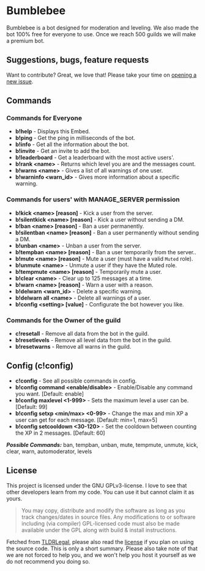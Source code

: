 # Bumblebee
Bumblebee is a bot designed for moderation and leveling. We also made the bot 100% free for everyone to use. Once we reach 500 guilds we will make a premium bot.

## Suggestions, bugs, feature requests
Want to contribute? Great, we love that! Please take your time on [opening a new issue](https://github.com/GameFreakBaree/Bumblebee/issues).

## Commands
### Commands for Everyone
* **b!help** - Displays this Embed.
* **b!ping** - Get the ping in milliseconds of the bot.
* **b!info** - Get all the information about the bot.
* **b!invite** - Get an invite to add the bot.
* **b!leaderboard** - Get a leaderboard with the most active users'.
* **b!rank \<name>** - Returns which level you are and the messages count.
* **b!warns \<name>** - Gives a list of all warnings of one user.
* **b!warninfo \<warn_id>** - Gives more information about a specific warning.

### Commands for users' with MANAGE_SERVER permission
* **b!kick \<name> [reason]** - Kick a user from the server.
* **b!silentkick \<name> [reason]** - Kick a user without sending a DM.
* **b!ban \<name> [reason]** - Ban a user permanently.
* **b!silentban \<name> [reason]** - Ban a user permanently without sending a DM.
* **b!unban \<name>** - Unban a user from the server.
* **b!tempban \<name> [reason]** - Ban a user temporarily from the server..
* **b!mute \<name> [reason]** - Mute a user (must have a valid `Muted` role).
* **b!unmute \<name>** - Unmute a user if they have the Muted role.
* **b!tempmute \<name> [reason]** - Temporarily mute a user.
* **b!clear \<name>** - Clear up to 125 messages at a time.
* **b!warn \<name> [reason]** - Warn a user with a reason.
* **b!delwarn \<warn_id>** - Delete a specific warning.
* **b!delwarn all \<name>** - Delete all warnings of a user.
* **b!config \<setting> [value]** - Configurate the bot however you like.

### Commands for the Owner of the guild
* **c!resetall** - Remove all data from the bot in the guild.
* **b!resetlevels** - Remove all level data from the bot in the guild.
* **b!resetwarns** - Remove all warns in the guild.

## Config (c!config)
* **c!config** - See all possible commands in config.
* **b!config command <command> <enable/disable>** - Enable/Disable any command you want. [Default: enable]
* **b!config maxlevel <1-999>** - Sets the maximum level a user can be. [Default: 99]
* **b!config setxp <min/max> <0-99>** - Change the max and min XP a user can get for each message. [Default: min=1, max=5]
* **b!config setcooldown <30-120>** - Set the cooldown between counting the XP in 2 messages. [Default: 60]

***Possible Commands:*** ban, tempban, unban, mute, tempmute, unmute, kick, clear, warn, automoderator, levels

## License
This project is licensed under the GNU GPLv3-license. I love to see that other developers learn from my code. You can use it but cannot claim it as yours.
> You may copy, distribute and modify the software as long as you track changes/dates in source files. Any modifications to or software including (via compiler) GPL-licensed code must also be made available under the GPL along with build & install instructions.  

Fetched from [TLDRLegal](https://tldrlegal.com/license/gnu-general-public-license-v3-(gpl-3)), please also read the [license](https://github.com/GameFreakBaree/Bumblebee/blob/master/LICENSE) if you plan on using the source code. This is only a short summary. Please also take note of that we are not forced to help you, and we won't help you host it yourself as we do not recommend you doing so.
